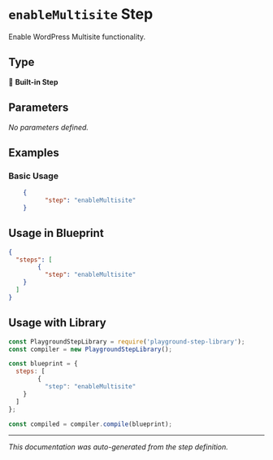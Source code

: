 # `enableMultisite` Step

Enable WordPress Multisite functionality.

## Type
🔧 **Built-in Step**

## Parameters

*No parameters defined.*

## Examples

### Basic Usage
```json
    {
          "step": "enableMultisite"
    }
```

## Usage in Blueprint

```json
{
  "steps": [
        {
          "step": "enableMultisite"
    }
  ]
}
```

## Usage with Library

```javascript
const PlaygroundStepLibrary = require('playground-step-library');
const compiler = new PlaygroundStepLibrary();

const blueprint = {
  steps: [
        {
          "step": "enableMultisite"
    }
  ]
};

const compiled = compiler.compile(blueprint);
```



---

*This documentation was auto-generated from the step definition.*
